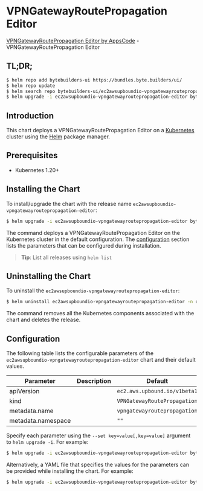 # VPNGatewayRoutePropagation Editor

[VPNGatewayRoutePropagation Editor by AppsCode](https://byte.builders) - VPNGatewayRoutePropagation Editor

## TL;DR;

```bash
$ helm repo add bytebuilders-ui https://bundles.byte.builders/ui/
$ helm repo update
$ helm search repo bytebuilders-ui/ec2awsupboundio-vpngatewayroutepropagation-editor --version=v0.4.18
$ helm upgrade -i ec2awsupboundio-vpngatewayroutepropagation-editor bytebuilders-ui/ec2awsupboundio-vpngatewayroutepropagation-editor -n default --create-namespace --version=v0.4.18
```

## Introduction

This chart deploys a VPNGatewayRoutePropagation Editor on a [Kubernetes](http://kubernetes.io) cluster using the [Helm](https://helm.sh) package manager.

## Prerequisites

- Kubernetes 1.20+

## Installing the Chart

To install/upgrade the chart with the release name `ec2awsupboundio-vpngatewayroutepropagation-editor`:

```bash
$ helm upgrade -i ec2awsupboundio-vpngatewayroutepropagation-editor bytebuilders-ui/ec2awsupboundio-vpngatewayroutepropagation-editor -n default --create-namespace --version=v0.4.18
```

The command deploys a VPNGatewayRoutePropagation Editor on the Kubernetes cluster in the default configuration. The [configuration](#configuration) section lists the parameters that can be configured during installation.

> **Tip**: List all releases using `helm list`

## Uninstalling the Chart

To uninstall the `ec2awsupboundio-vpngatewayroutepropagation-editor`:

```bash
$ helm uninstall ec2awsupboundio-vpngatewayroutepropagation-editor -n default
```

The command removes all the Kubernetes components associated with the chart and deletes the release.

## Configuration

The following table lists the configurable parameters of the `ec2awsupboundio-vpngatewayroutepropagation-editor` chart and their default values.

|     Parameter      | Description |                 Default                 |
|--------------------|-------------|-----------------------------------------|
| apiVersion         |             | <code>ec2.aws.upbound.io/v1beta1</code> |
| kind               |             | <code>VPNGatewayRoutePropagation</code> |
| metadata.name      |             | <code>vpngatewayroutepropagation</code> |
| metadata.namespace |             | <code>""</code>                         |


Specify each parameter using the `--set key=value[,key=value]` argument to `helm upgrade -i`. For example:

```bash
$ helm upgrade -i ec2awsupboundio-vpngatewayroutepropagation-editor bytebuilders-ui/ec2awsupboundio-vpngatewayroutepropagation-editor -n default --create-namespace --version=v0.4.18 --set apiVersion=ec2.aws.upbound.io/v1beta1
```

Alternatively, a YAML file that specifies the values for the parameters can be provided while
installing the chart. For example:

```bash
$ helm upgrade -i ec2awsupboundio-vpngatewayroutepropagation-editor bytebuilders-ui/ec2awsupboundio-vpngatewayroutepropagation-editor -n default --create-namespace --version=v0.4.18 --values values.yaml
```
